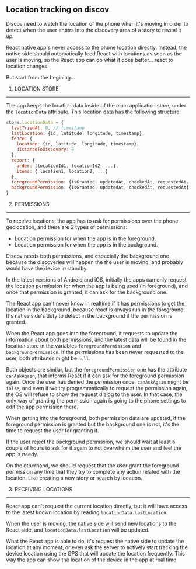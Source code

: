 Location tracking on discov
---------------------------

Discov need to watch the location of the phone when it's moving in order to detect when the user enters into the discovery area of a story to reveal it up.

React native app's never access to the phone location directly. Instead, the native side should automatically feed React with locations as soon as the user is moving, so the React app can do what it does better... react to location changes.

But start from the begining...

1. LOCATION STORE
-----------------

The app keeps the location data inside of the main application store, under the `locationData` attribute. This location data has the following structure:

```js
store.locationData = {
  lastTriedAt: 0, // timestamp
  lastLocation: {id, latitude, longitude, timestamp},
  fence: {
    location: {id, latitude, longitude, timestamp},
    distanceToDiscovery: 0
  },
  report: {
    order: [locationId1, locationId2, ...],
    items: { location1, location2, ...}
  },
  foregroundPermission: {isGranted, updatedAt, checkedAt, requestedAt, canAskAgain},
  backgroundPermission: {isGranted, updatedAt, checkedAt, requestedAt}
}
```

2. PERMISSIONS
--------------
To receive locations, the app has to ask for permissions over the phone geolocation, and there are 2 types of permissions:

* Location permission for when the app is in the foreground.
* Location permission for when the app is in the background.

Discov needs both permissions, and especially the background one because the discoveries will happen the the user is moving, and probably would have the device in standby.

In the latest versions of Android and iOS, initially the apps can only request the location permission for when the app is being used (in foreground), and once that permission is granted, it can ask for the background one.

The React app can't never know in realtime if it has permissions to get the location in the background, because react is always run in the foreground. It's native side's duty to detect in the background if the permission is granted.

When the React app goes into the foreground, it requests to update the information about both permissions, and the latest data will be found in the location store in the variables `foregroundPermission` and `backgroundPermission`. If the permissions has been never requested to the user, both attributes might be `null`.

Both objects are similar, but the `foregroundPermission` one has the attribute `canAskAgain`, that informs React if it can ask for the foreground permission again. Once the user has denied the permission once, `canAskAgain` might be `false`, and even if we try programmatically to request the permission again, the OS will refuse to show the request dialog to the user. In that case, the only way of granting the permission again is going to the phone settings to edit the app permission there.

When getting into the foreground, both permission data are updated, if the foreground permission is granted but the background one is not, it's the time to request the user for granting it.

If the user reject the background permission, we should wait at least a couple of hours to ask for it again to not overwhelm the user and feel the app is needy.

On the otherhand, we should request that the user grant the foreground permission any time that they try to complete any action related with the location. Like creating a new story or search by location.

3. RECEIVING LOCATIONS
---------------------- 
React app can't request the current location directly, but it will have access to the latest known location by reading `locationData.lastLocation`.

When the user is moving, the native side will send new locations to the React side, and `locationData.lastLocation` will be updated.

What the React app is able to do, it's request the native side to update the location at any moment, or even ask the server to actively start tracking the device location using the GPS that will update the location frequently. This way the app can show the location of the device in the app at real time.